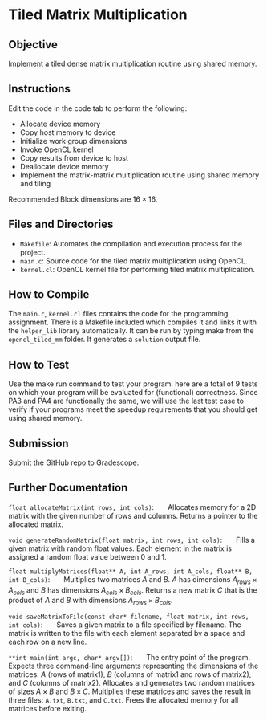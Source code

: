 # Tiled Matrix Multiplication
## Objective
Implement a tiled dense matrix multiplication routine using shared memory.

## Instructions
Edit the code in the code tab to perform the following:

* Allocate device memory
* Copy host memory to device
* Initialize work group dimensions
* Invoke OpenCL kernel
* Copy results from device to host
* Deallocate device memory
* Implement the matrix-matrix multiplication routine using shared memory and tiling

Recommended Block dimensions are $16 \times 16$.

## Files and Directories

* `Makefile`: Automates the compilation and execution process for the project.
* `main.c`: Source code for the tiled matrix multiplication using OpenCL.
* `kernel.cl`: OpenCL kernel file for performing tiled matrix multiplication.

## How to Compile
The `main.c`, `kernel.cl` files contains the code for the programming assignment. There is a Makefile included which compiles it and links it with the `helper_lib` library automatically. It can be run by typing make from the `opencl_tiled_mm` folder. It generates a `solution` output file.

## How to Test
Use the make run command to test your program. here are a total of 9 tests on which your program will be evaluated for (functional) correctness. Since PA3 and PA4 are functionally the same, we will use the last test case to verify if your programs meet the speedup requirements that you should get using shared memory.

## Submission
Submit the GitHub repo to Gradescope.

## Further Documentation
`float allocateMatrix(int rows, int cols)`:
&nbsp;&nbsp;&nbsp;&nbsp;&nbsp;&nbsp;Allocates memory for a 2D matrix with the given number of rows and columns. Returns a pointer to the allocated matrix.

`void generateRandomMatrix(float matrix, int rows, int cols)`:
&nbsp;&nbsp;&nbsp;&nbsp;&nbsp;&nbsp;Fills a given matrix with random float values. Each element in the matrix is assigned a random float value between 0 and 1.

`float multiplyMatrices(float** A, int A_rows, int A_cols, float** B, int B_cols)`:
&nbsp;&nbsp;&nbsp;&nbsp;&nbsp;&nbsp;Multiplies two matrices $A$ and $B$. $A$ has dimensions $A_{rows} \times A_{cols}$ and $B$ has dimensions $A_{cols} \times B_{cols}$. Returns a new matrix $C$ that is the product of $A$ and $B$ with dimensions $A_{rows} \times B_{cols}$.

`void saveMatrixToFile(const char* filename, float matrix, int rows, int cols)`:
&nbsp;&nbsp;&nbsp;&nbsp;&nbsp;&nbsp;Saves a given matrix to a file specified by filename. The matrix is written to the file with each element separated by a space and each row on a new line.

`**int main(int argc, char* argv[])`:
&nbsp;&nbsp;&nbsp;&nbsp;&nbsp;&nbsp;The entry point of the program. Expects three command-line arguments representing the dimensions of the matrices: $A$ (rows of matrix1), $B$ (columns of matrix1 and rows of matrix2), and $C$ (columns of matrix2). Allocates and generates two random matrices of sizes $A \times B$ and $B \times C$. Multiplies these matrices and saves the result in three files: `A.txt`, `B.txt`, and `C.txt`. Frees the allocated memory for all matrices before exiting.

